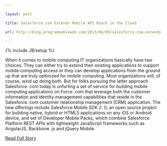 ---
layout: post
title: Salesforce.com Extends Mobile API Reach in the Cloud
url: http://blog.programmableweb.com/2013/04/09/salesforce-com-extends-mobile-api-reach-in-the-cloud/
---
{% include JB/setup %}
<p>  When it comes to mobile computing IT organizations basically have two choices.  They can either try to extend their existing applications to support mobile computing access or they can develop applications from the ground up that are truly optimized for mobile computing.  Most organizations will, of course, wind up doing both.  But for folks pursuing the latter approach Salesforce.  com today is unfurling a set of service for building mobile computing applications on Force.  com that leverage both the customer information and identity management capabilities that reside in the Salesforce.  com customer relationship management (CRM) application.  The new offerings include Salesforce Mobile SDK 2.  0, an open source project for building native, hybrid or HTML5 applications on any iOS or Android device, and set of Developer Mobile Packs, which combine Salesforce Platform REST APIs with lightweight JavaScript frameworks such as AngularJS, Backbone.  js and jQuery Mobile.<br />
<p><a href="http://blog.programmableweb.com/2013/04/09/salesforce-com-extends-mobile-api-reach-in-the-cloud/">Read Full Story</a></p>
